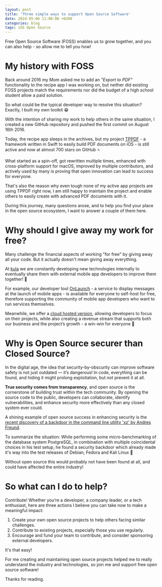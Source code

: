 ```yaml
---
layout: post
title: 'Three simple ways to support Open Source Software'
date: 2024-05-06 11:00:00 +0200
categories: blog
tags: iOS Open Source
---
```


Free Open Source Software (FOSS) enables us to grow together, and you can also
help - so allow me to tell you how!

# My history with FOSS

Back around 2016 my Mom asked me to add an _"Export to PDF"_ functionality to
the recipe app I was working on, but neither did existing FOSS projects match
the requirements nor did the budget of a high school student allow a paid
solution.

So what could be the typical developer way to resolve this situation? Exactly, I
built my own toolkit 😁

With the intention of sharing my work to help others in the same situation, I
created a new GitHub repository and pushed the first commit on August 16th 2016.

Today, the recipe app sleeps in the archives, but my project
[TPPDF](https://github.com/techprimate/TPPDF) - a framework written in Swift to
easily build PDF documents on iOS - is still active and now at almost 700 stars
on GitHub ⭐️

What started as a spin-off, got rewritten multiple times, enhanced with
cross-platform support for macOS, improved by multiple contributors, and
actively used by many is proving that open innovation can lead to success for
everyone.

That's also the reason why even tough none of my active app projects are using
TPPDF right now, I am still happy to maintain the project and enable others to
easily create with advanced PDF documents with it.

During this journey, many questions arose, and to help you find your place in
the open source ecosystem, I want to answer a couple of them here.

# Why should I give away my work for free?

Many challenge the financial aspects of working "for free" by giving away all
your code. But it actually doesn't mean giving away everything.

At [kula](https://kula.app) we are constantly developing new technologies
internally to eventually share them with external mobile app developers to
improve them together! 🚀

For example, our developer tool [OnLaunch](https://kula.app/onkaunch) - a
service to display messages at the launch of mobile apps - is available for
everyone to self-host for free, therefore supporting the community of mobile app
developers who want to run services themselves.

Meanwhile, we offer a [cloud hosted version](https://onlaunch.kula.app),
allowing developers to focus on their projects, while also creating a revenue
stream that supports both our business and the project’s growth - a win-win for
everyone 💪

# Why is Open Source securer than Closed Source?

In the digital age, the idea that security-by-obscurity can improve software
safety is not just outdated — it’s dangerous! In code, everything can be found,
and hiding it might prolong exploitation, but not prevent it at all.

**True security comes from transparency**, and open source is the cornerstone of
building trust within the tech community. By opening the source code to the
public, developers can collaborate, identify vulnerabilities, and enhance
security more effectively than any closed system ever could.

A shining example of open source success in enhancing security is the
[recent discovery of a backdoor in the command line utility 'xz' by Andres Freund](https://mastodon.social/@AndresFreundTec/112180083704606941).

To summarize the situation: While performing some micro-benchmarking of the
database system PostgreSQL, in combination with multiple coincidental choices in
his test setup, he found a security backdoor which already made it's way into
the test releases of Debian, Fedora and Kali Linux 🤯

Without open source this would probably not have been found at all, and could
have affected the entire industry!

# So what can I do to help?

Contribute! Whether you’re a developer, a company leader, or a tech enthusiast,
here are three actions I believe you can take now to make a meaningful impact:

1. Create your own open source projects to help others facing similar
   challenges.
2. Contribute to existing projects, especially those you use regularly.
3. Encourage and fund your team to contribute, and consider sponsoring external
   developers.

It's that easy!

For me creating and maintaining open source projects helped me to really
understand the industry and technologies, so join me and support free open
source software!

Thanks for reading.

